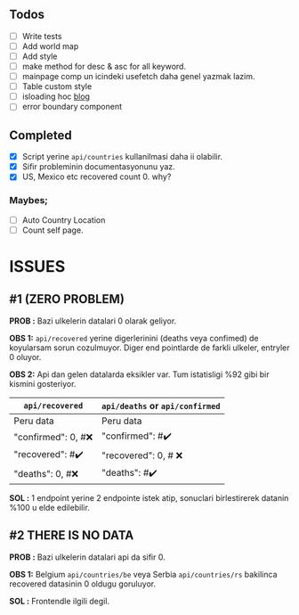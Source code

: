 ## Todos

- [ ] Write tests
- [ ] Add world map
- [ ] Add style
- [ ] make method for desc & asc for all keyword.
- [ ] mainpage comp un icindeki usefetch daha genel yazmak lazim.
- [ ] Table custom style
- [ ] isloading hoc [blog](https://blog.bitsrc.io/building-a-universal-higher-order-component-page-loader-for-your-react-app-46d74f7a6958)
- [ ] error boundary component

## Completed

- [x] Script yerine `api/countries` kullanilmasi daha ii olabilir.
- [x] Sifir probleminin documentasyonunu yaz.
- [x] US, Mexico etc recovered count 0. why?

### Maybes;

- [ ] Auto Country Location
- [ ] Count self page.

# ISSUES

## #1 (ZERO PROBLEM)

**PROB :** Bazi ulkelerin datalari 0 olarak geliyor.

**OBS 1:** `api/recovered` yerine digerlerinini (deaths veya confimed) de koyularsam sorun cozulmuyor. Diger end pointlarde de farkli ulkeler, entryler 0 oluyor.

**OBS 2:** Api dan gelen datalarda eksikler var. Tum istatisligi %92 gibi bir kismini gosteriyor.

| `api/recovered`                  | `api/deaths` or `api/confirmed`  |
| -------------------------------- | :------------------------------- |
| Peru data                        | Peru data                        |
| "confirmed": 0, #:x:             | "confirmed": #:heavy_check_mark: |
| "recovered": #:heavy_check_mark: | "recovered": 0, # :x:            |
| "deaths": 0, #:x:                | "deaths": #:heavy_check_mark:    |

**SOL :** 1 endpoint yerine 2 endpointe istek atip, sonuclari birlestirerek datanin %100 u elde edilebilir.

## #2 THERE IS NO DATA

**PROB :** Bazi ulkelerin datalari api da sifir 0.

**OBS 1:** Belgium `api/countries/be` veya Serbia `api/countries/rs` bakilinca recovered datasinin 0 oldugu goruluyor.

**SOL :** Frontendle ilgili degil.
